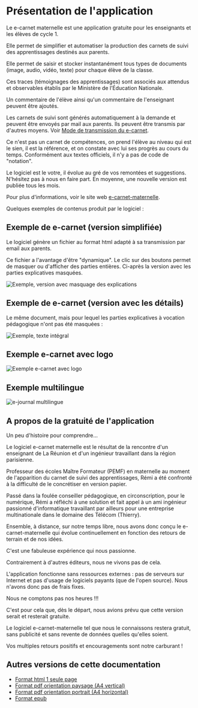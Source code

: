 # Présentation de l'application
<!-- N2  -->

Le e-carnet maternelle est une application gratuite pour les enseignants et les élèves de cycle 1. 

Elle permet de simplifier et automatiser la production des carnets de suivi des apprentissages destinés aux parents.

Elle permet de saisir et stocker instantanément tous types de documents (image, audio, vidéo, texte)  pour chaque élève de la classe.

<!-- [!embed](https://www.youtube.com/watch?v=aILpjdo-0t0) -->

Ces traces (témoignages des apprentissages) sont associés aux attendus et observables établis par le Ministère de l’Éducation Nationale.

Un commentaire de l'élève ainsi qu'un commentaire de l'enseignant peuvent être ajoutés.

Les carnets de suivi sont générés automatiquement à la demande et peuvent être envoyés par mail aux parents. Ils peuvent être transmis par d'autres moyens. Voir [Mode de transmission du e-carnet](30-GenererECarnet/index.html#modes-de-transmission-du-e-carnet).

Ce n'est pas un carnet de compétences, on prend l'élève au niveau qui est le sien, il est la référence, et on constate avec lui ses progrès au cours du temps. Conformément aux textes officiels, il n'y a pas de code de "notation".

Le logiciel est le votre, il évolue au gré de vos remontées et suggestions. N'hésitez pas à nous en faire part. En moyenne, une nouvelle version est publiée tous les mois.

Pour plus d'informations, voir le site web [e-carnet-maternelle](https://e-carnet-maternelle.jimdofree.com).

Quelques exemples de contenus produit par le logiciel : 

<!-- ![e-carnet avec logo](screenshots/2020-04-23-18-02-32.png) -->

## Exemple de e-carnet (version simplifiée)

Le logiciel génère un fichier au format html adapté à sa transmission par email aux parents.

Ce fichier a l'avantage d'être "dynamique". Le clic sur des boutons permet de masquer ou d'afficher des parties entières. Ci-après la version avec les parties explicatives masquées.

![Exemple, version avec masquage des explications](screenshots/ecm-exemple-court.flou.png)

## Exemple de e-carnet (version avec les détails)

Le même document, mais pour lequel les parties explicatives à vocation pédagogique n'ont pas été masquées :

![Exemple, texte intégral](screenshots/ecm-exemple-long.flou.png)

## Exemple e-carnet avec logo

![Exemple e-carnet avec logo](screenshots/2020-04-26-08-17-44.png)
<!-- 
## Exemple pdf produits depuis le navigateur

![version pdf imprimé depuis le navigateur-1](screenshots/2020-04-26-08-24-41.png)

![version pdf imprimé depuis le navigateur-2](screenshots/2020-04-26-08-26-28.png) -->

<!-- ![extrait avec une trace](screenshots/2020-04-26-08-12-00.png) -->

## Exemple multilingue

![e-journal multilingue](screenshots/2020-04-26-08-01-36.png)


## A propos de la gratuité de l'application

Un peu d'histoire pour comprendre...

Le logiciel e-carnet maternelle est le résultat de la rencontre d'un enseignant de La Réunion et d'un ingénieur travaillant dans la région parisienne.

Professeur des écoles Maître Formateur (PEMF) en maternelle au moment de l'apparition du carnet de suivi des apprentissages, Rémi a été confronté à la difficulté de le concrétiser en version papier. 

Passé dans la foulée conseiller pédagogique, en circonscription, pour le numérique, Rémi a réfléchi à une solution et fait appel à un ami ingénieur passionné d'informatique travaillant par ailleurs pour une entreprise multinationale dans le domaine des Télécom (Thierry). 

Ensemble, à distance, sur notre temps libre, nous avons donc conçu le e-carnet-maternelle qui évolue continuellement en fonction des retours de terrain et de nos idées.

C'est une fabuleuse expérience qui nous passionne.

Contrairement à d'autres éditeurs, nous ne vivons pas de cela.

L'application fonctionne sans ressources externes : pas de serveurs sur Internet et pas d'usage de logiciels payants (que de l'open source). Nous n'avons donc pas de frais fixes.

Nous ne comptons pas nos heures !!!

C'est pour cela que, dès le départ, nous avions prévu que cette version serait et resterait gratuite.

Le logiciel e-carnet-maternelle tel que nous le connaissons restera gratuit, sans publicité et sans revente de données quelles qu'elles soient.

Vos multiples retours positifs et encouragements sont notre carburant !


## Autres versions de cette documentation

- [Format html 1 seule page](Ecm_guide.html)
- [Format pdf orientation paysage (A4 vertical)](files/Ecm_guide_portrait.pdf)
- [Format pdf orientation portrait (A4 horizontal)](files/Ecm_guide_paysage.pdf)
- [Format epub](files/Ecm_guide.epub)

<!-- 
E:\VS\Projects\templateFM7Cordova-CDR1\_notesTGA\screenshots\2018-01-27-18-00-46.png
-->


